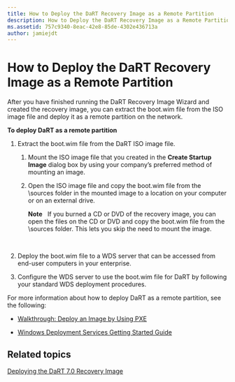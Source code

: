 ```yaml
---
title: How to Deploy the DaRT Recovery Image as a Remote Partition
description: How to Deploy the DaRT Recovery Image as a Remote Partition
ms.assetid: 757c9340-8eac-42e8-85de-4302e436713a
author: jamiejdt
---
```


# How to Deploy the DaRT Recovery Image as a Remote Partition


After you have finished running the DaRT Recovery Image Wizard and created the recovery image, you can extract the boot.wim file from the ISO image file and deploy it as a remote partition on the network.

**To deploy DaRT as a remote partition**

1.  Extract the boot.wim file from the DaRT ISO image file.

    1.  Mount the ISO image file that you created in the **Create Startup Image** dialog box by using your company’s preferred method of mounting an image.

    2.  Open the ISO image file and copy the boot.wim file from the \\sources folder in the mounted image to a location on your computer or on an external drive.

        **Note**  
        If you burned a CD or DVD of the recovery image, you can open the files on the CD or DVD and copy the boot.wim file from the \\sources folder. This lets you skip the need to mount the image.

         

2.  Deploy the boot.wim file to a WDS server that can be accessed from end-user computers in your enterprise.

3.  Configure the WDS server to use the boot.wim file for DaRT by following your standard WDS deployment procedures.

For more information about how to deploy DaRT as a remote partition, see the following:

-   [Walkthrough: Deploy an Image by Using PXE](http://go.microsoft.com/fwlink/?LinkId=212108)

-   [Windows Deployment Services Getting Started Guide](http://go.microsoft.com/fwlink/?LinkId=212106)

## Related topics


[Deploying the DaRT 7.0 Recovery Image](deploying-the-dart-70-recovery-image-dart-7.md)

 

 





